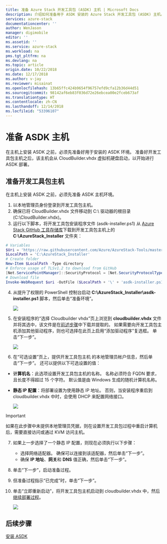 ```yaml
---
title: 准备 Azure Stack 开发工具包 (ASDK) 主机 | Microsoft Docs
description: 介绍如何准备用于 ASDK 安装的 Azure Stack 开发工具包 (ASDK) 主机。
services: azure-stack
documentationcenter: ''
author: WenJason
manager: digimobile
editor: ''
ms.assetid: ''
ms.service: azure-stack
ms.workload: na
pms.tgt_pltfrm: na
ms.devlang: na
ms.topic: article
origin.date: 10/22/2018
ms.date: 12/17/2018
ms.author: v-jay
ms.reviewer: misainat
ms.openlocfilehash: 13b65ffc424b9654f96757efd9cfa12b36d44d51
ms.sourcegitcommit: 98142af6eb83f036d72e26ebcea00e2fceb673af
ms.translationtype: HT
ms.contentlocale: zh-CN
ms.lasthandoff: 12/14/2018
ms.locfileid: "53396107"
---
```

# <a name="prepare-the-asdk-host-computer"></a>准备 ASDK 主机
在主机上安装 ASDK 之前，必须先准备好用于安装的 ASDK 环境。 准备好开发工具包主机之后，该主机会从 CloudBuilder.vhdx 虚拟机硬盘启动，以开始进行 ASDK 部署。

## <a name="prepare-the-development-kit-host-computer"></a>准备开发工具包主机
在主机上安装 ASDK 之前，必须先准备 ASDK 主机环境。
1. 以本地管理员身份登录到开发工具包主机。
2. 确保已将 CloudBuilder.vhdx 文件移动到 C:\ 驱动器的根目录 (C:\CloudBuilder.vhdx)。
3. 运行以下脚本，将开发工具包安装程序文件 (asdk-installer.ps1) 从 [Azure Stack GitHub 工具存储库](https://github.com/Azure/AzureStack-Tools)下载到开发工具包主机上的 **C:\AzureStack_Installer** 文件夹：

  ```powershell
  # Variables
  $Uri = 'https://raw.githubusercontent.com/Azure/AzureStack-Tools/master/Deployment/asdk-installer.ps1'
  $LocalPath = 'C:\AzureStack_Installer'
  # Create folder
  New-Item $LocalPath -Type directory
  # Enforce usage of TLSv1.2 to download from GitHub
  [Net.ServicePointManager]::SecurityProtocol = [Net.SecurityProtocolType]::Tls12
  # Download file
  Invoke-WebRequest $uri -OutFile ($LocalPath + '\' + 'asdk-installer.ps1')
  ```

4. 从提升了权限的 PowerShell 控制台启动 **C:\AzureStack_Installer\asdk-installer.ps1** 脚本，然后单击“准备环境”。

    ![](media/asdk-prepare-host/1.PNG) 

5. 在安装程序的“选择 Cloudbuilder vhdx”页上浏览到 **cloudbuilder.vhdx** 文件并将其选中，该文件是在[前述步骤](asdk-download.md)中下载并提取的。 如果需要向开发工具包主机添加其他驱动程序，则也可选择在此页上启用“添加驱动程序”复选框。 单击“下一步”。  

    ![](media/asdk-prepare-host/2.PNG)

6. 在“可选设置”页上，提供开发工具包主机 的本地管理员帐户信息，然后单击“下一步”。 还可以提供以下可选设置的值：
  - **计算机名**：此选项设置开发工具包主机的名称。 名称必须符合 FQDN 要求，且长度不得超过 15 个字符。 默认值是由 Windows 生成的随机计算机名称。
  - **静态 IP 配置**：将部署设置为使用静态 IP 地址。 否则，当安装程序重启到 cloudbuilder.vhdx 中时，会使用 DHCP 来配置网络接口。

    ![](media/asdk-prepare-host/3.PNG)

  > [!IMPORTANT]
  > 如果在此步骤中未提供本地管理员凭据，则在设置开发工具包过程中重启计算机后，需要直接访问或通过 KVM 访问主机。

7. 如果上一步选择了一个静态 IP 配置，则现在必须执行以下步骤：
    - 选择网络适配器。 确保可以连接到该适配器，然后单击“下一步”。
    - 确保 **IP 地址**、**网关**和 **DNS** 值正确，然后单击“下一步”。
13. 单击“下一步”，启动准备过程。
14. 但准备过程指示“已完成”时，单击“下一步”。
15. 单击“立即重新启动”，将开发工具包主机启动到 cloudbuilder.vhdx 中，然后[继续部署过程](asdk-install.md)。

    ![](media/asdk-prepare-host/4.PNG)


## <a name="next-steps"></a>后续步骤
[安装 ASDK](asdk-install.md)
